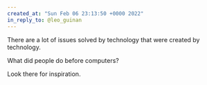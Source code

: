 ```yaml
---
created_at: "Sun Feb 06 23:13:50 +0000 2022"
in_reply_to: @leo_guinan
---
```


There are a lot of issues solved by technology that were created by technology.

What did people do before computers? 

Look there for inspiration.